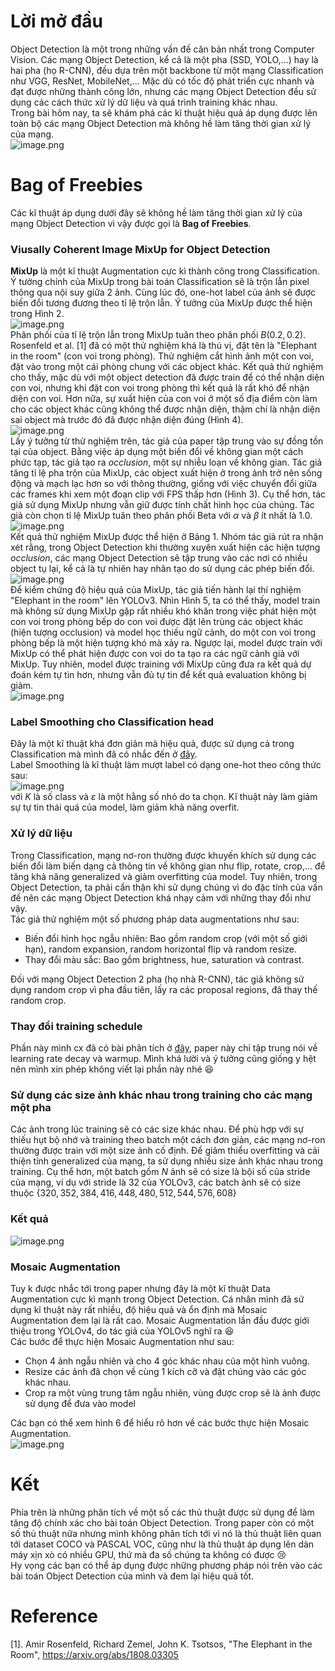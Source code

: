 # Lời mở đầu
Object Detection là một trong những vấn đề căn bản nhất trong Computer Vision. Các mạng Object Detection, kể cả là một pha (SSD, YOLO,...) hay là hai pha (họ R-CNN), đều dựa trên một backbone từ một mạng Classification như VGG, ResNet, MobileNet,... Mặc dù có tốc độ phát triển cực nhanh và đạt được những thành công lớn, nhưng các mạng Object Detection đều sử dụng các cách thức xử lý dữ liệu và quá trình training khác nhau.  
Trong bài hôm nay, ta sẽ khám phá các kĩ thuật hiệu quả áp dụng được lên toàn bộ các mạng Object Detection mà không hề làm tăng thời gian xử lý của mạng.    
![image.png](https://images.viblo.asia/9130e61e-71db-450c-a329-475201dbb850.png)
# Bag of Freebies
Các kĩ thuật áp dụng dưới đây sẽ không hề làm tăng thời gian xử lý của mạng Object Detection vì vậy được gọi là **Bag of Freebies**.  
### Viusally Coherent Image MixUp for Object Detection
**MixUp** là một kĩ thuật Augmentation cực kì thành công trong Classification. Ý tưởng chính của MixUp trong bài toán Classification sẽ là trộn lẫn pixel thông qua nội suy giữa 2 ảnh. Cùng lúc đó, one-hot label của ảnh sẽ được biến đổi tương đương theo tỉ lệ trộn lẫn. Ý tưởng của MixUp được thể hiện trong Hình 2.  
![image.png](https://images.viblo.asia/bebd3f71-0eed-48cb-b785-eb4c17b92373.png)  
Phân phối của tỉ lệ trộn lẫn trong MixUp tuân theo phân phối $B(0.2, 0.2)$. Rosenfeld et al. [1] đã có một thử nghiệm khá là thú vị, đặt tên là "Elephant in the room" (con voi trong phòng). Thử nghiệm cắt hình ảnh một con voi, đặt vào trong một cái phòng chung với các object khác. Kết quả thử nghiệm cho thấy, mặc dù với một object detection đã được train để có thể nhận diện con voi, nhưng khi đặt con voi trong phòng thì kết quả là rất khó để nhận diện con voi. Hơn nữa, sự xuất hiện của con voi ở một số địa điểm còn làm cho các object khác cũng không thể được nhận diện, thậm chí là nhận diện sai object mà trước đó đã được nhận diện đúng (Hình 4).  
![image.png](https://images.viblo.asia/6a5ad3bc-23ba-41cf-a225-779bd0f35202.png)  
Lấy ý tưởng từ thử nghiệm trên, tác giả của paper tập trung vào sự đồng tồn tại của object. Bằng việc áp dụng một biến đổi về không gian một cách phức tạp, tác giả tạo ra *occlusion*, một sự nhiễu loạn về không gian. Tác giả tăng tỉ lệ pha trộn của MixUp, các object xuất hiện ở trong ảnh trở nên sống động và mạch lạc hơn so với thông thường, giống với việc chuyển đổi giữa các frames khi xem một đoạn clip với FPS thấp hơn (Hình 3). Cụ thể hơn, tác giả sử dụng MixUp nhưng vẫn giữ được tính chất hình học của chúng. Tác giả còn chọn tỉ lệ MixUp tuân theo phân phối Beta với $\alpha$ và $\beta$ ít nhất là $1.0$.  
![image.png](https://images.viblo.asia/dd6d6904-aa86-4d49-9f30-3af0479d8114.png)  
Kết quả thử nghiệm MixUp được thể hiện ở Bảng 1. Nhóm tác giả rút ra nhận xét rằng, trong Object Detection khi thường xuyên xuất hiện các hiện tượng *occlusion*, các mạng Object Detection sẽ tập trung vào các nơi có nhiều object tụ lại, kể cả là tự nhiên hay nhân tạo do sử dụng các phép biến đổi.  
![image.png](https://images.viblo.asia/b36f5a1e-7b60-4055-af41-534e5603bac5.png)  
Để kiểm chứng độ hiệu quả của MixUp, tác giả tiến hành lại thí nghiệm "Elephant in the room" lên YOLOv3. Nhìn Hình 5, ta có thể thấy, model train mà không sử dụng MixUp gặp rất nhiều khó khăn trong việc phát hiện một con voi trong phòng bếp do con voi được đặt lên trùng các object khác (hiện tượng occlusion) và model học thiếu ngữ cảnh, do một con voi trong phòng bếp là một hiện tượng khó mà xảy ra. Ngược lại, model được train với MixUp có thể phát hiện được con voi do ta tạo ra các ngữ cảnh giả với MixUp. Tuy nhiên, model được training với MixUp cũng đưa ra kết quả dự đoán kém tự tin hơn, nhưng vẫn đủ tự tin để kết quả evaluation không bị giảm.  
![image.png](https://images.viblo.asia/3b31848e-4892-43de-ad57-6263975e35a8.png)  
### Label Smoothing cho Classification head
Đây là một kĩ thuật khá đơn giản mà hiệu quả, được sử dụng cả trong Classification mà mình đã có nhắc đến ở [đây](https://viblo.asia/p/paper-explain-thu-thuat-cho-cac-mang-cnn-trong-classification-LzD5dRMoZjY).  
Label Smoothing là kĩ thuật làm mượt label có dạng one-hot theo công thức sau:  
![image.png](https://images.viblo.asia/a880e4e0-7f69-4172-bdab-17086f327344.png)  
với $K$ là số class và $\varepsilon$ là một hằng số nhỏ do ta chọn. Kĩ thuật này làm giảm sự tự tin thái quá của model, làm giảm khả năng overfit. 
### Xử lý dữ liệu
Trong Classification, mạng nơ-ron thường được khuyến khích sử dụng các biến đổi làm biến dạng cả thông tin về không gian như flip, rotate, crop,... để tăng khả năng generalized và giảm overfitting của model. Tuy nhiên, trong Object Detection, ta phải cẩn thận khi sử dụng chúng vì do đặc tính của vấn đề nên các mạng Object Detection khá nhạy cảm với những thay đổi như vậy.  
Tác giả thử nghiệm một số phương pháp data augmentations như sau:  
- Biến đổi hình học ngẫu nhiên: Bao gồm random crop (với một số giới hạn), random expansion, random horizontal flip và random resize. 
- Thay đổi màu sắc: Bao gồm brightness, hue, saturation và contrast.  

Đối với mạng Object Detection 2 pha (họ nhà R-CNN), tác giả không sử dụng random crop vì pha đầu tiên, lấy ra các proposal regions, đã thay thế random crop.  
### Thay đổi training schedule
Phần này mình cx đã có bài phân tích ở [đây](https://viblo.asia/p/paper-explain-thu-thuat-cho-cac-mang-cnn-trong-classification-LzD5dRMoZjY), paper này chỉ tập trung nói về learning rate decay và warmup. Mình khá lười và ý tưởng cũng giống y hệt nên mình xin phép không viết lại phần này nhé :laughing:   
### Sử dụng các size ảnh khác nhau trong training cho các mạng một pha
Các ảnh trong lúc training sẽ có các size khác nhau. Để phù hợp với sự thiếu hụt bộ nhớ và training theo batch một cách đơn giản, các mạng nơ-ron thường được train với một size ảnh cố định. Để giảm thiểu overfitting và cải thiện tính generalized của mạng, ta sử dụng nhiều size ảnh khác nhau trong training. Cụ thể hơn, một batch gồm $N$ ảnh sẽ có size là bội số của stride của mạng, ví dụ với stride là $32$ của YOLOv3, các batch ảnh sẽ có size thuộc $\{320, 352, 384, 416, 448, 480, 512, 544, 576, 608\}$
### Kết quả
![image.png](https://images.viblo.asia/84d12c8d-f8cf-4465-8695-fbb1c88092b9.png)
### Mosaic Augmentation
Tuy k được nhắc tới trong paper nhưng đây là một kĩ thuật Data Augmentation cực kì mạnh trong Object Detection. Cá nhân mình đã sử dụng kĩ thuật này rất nhiều, độ hiệu quả và ổn định mà Mosaic Augmentation đem lại là rất cao. Mosaic Augmentation lần đầu được giới thiệu trong YOLOv4, do tác giả của YOLOv5 nghĩ ra :laughing:   
Các bước để thực hiện Mosaic Augmentation như sau:
- Chọn 4 ảnh ngẫu nhiên và cho 4 góc khác nhau của một hình vuông.
- Resize các ảnh đã chọn về cùng 1 kích cỡ và đặt chúng vào các góc khác nhau.
- Crop ra một vùng trung tâm ngẫu nhiên, vùng được crop sẽ là ảnh được sử dụng để đưa vào model

Các bạn có thể xem hình 6 để hiểu rõ hơn về các bước thực hiện Mosaic Augmentation.  
![image.png](https://images.viblo.asia/a9241080-402a-4c14-8a88-cbb1f9672e5a.png)  

# Kết
Phía trên là những phân tích về một số các thủ thuật được sử dụng để làm tăng độ chính xác cho bài toán Object Detection. Trong paper còn có một số thủ thuật nữa nhưng mình không phân tích tới vì nó là thủ thuật liên quan tới dataset COCO và PASCAL VOC, cũng như là thủ thuật áp dụng lên dàn máy xịn xò có nhiều GPU, thứ mà đa số chúng ta không có được :cry:   
Hy vọng các bạn có thể áp dụng được những phương pháp nói trên vào các bài toán Object Detection của mình và đem lại hiệu quả tốt.
# Reference
[1]. Amir Rosenfeld, Richard Zemel, John K. Tsotsos, "The Elephant in the Room", https://arxiv.org/abs/1808.03305